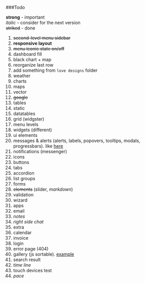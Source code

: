 ###Todo

**strong** - important  
*italic* - consider for the next version  
~~striked~~ - done

 1.  ~~second-level menu sidebar~~
 2.  **responsive layout**
 3.  ~~menu iconic state on/off~~
 4.  dashboard fill
   1.  black chart + map
   2.  reorganize last row
   3.  add something from `love designs` folder
   4.  weather
 5.  charts
 6.  maps
   1.  vector
   2.  ~~google~~
 7.  tables  
   1.  static
   2.  datatables
 8.  grid (widgster)
 9.  menu levels
 10.  widgets (different)
 11.  ui elements
   1.  messages & alerts (alerts, labels, popovers, tooltips, modals, progressbars).         like [here](http://www.revox.io/webarchv2/messages_notifications.html)
   2.  notifications (messenger)
   3.  icons
   4.  buttons
   5.  tabs
   6.  accordion
   7.  list groups
 12.  forms
   1.  ~~elements~~ (slider, *markdown*)
   2.  validation
   3.  wizard
 13.  apps
   1.  email
   2.  *notes*
 14.  *right side chat*
 15.  extra
   1.  calendar
   2.  invoice
   3.  login
   4.  error page (404)
   5.  gallery (js sortable). [example](http://themes-lab.com/pixit/admin/gallery.html)
   6.  search result
   7.  *time line*
 16.  touch devices test
 17.  *pace*